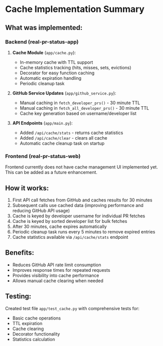 # Cache Implementation Summary

## What was implemented:

### Backend (real-pr-status-app)
1. **Cache Module** (`app/cache.py`):
   - In-memory cache with TTL support
   - Cache statistics tracking (hits, misses, sets, evictions)
   - Decorator for easy function caching
   - Automatic expiration handling
   - Periodic cleanup task

2. **GitHub Service Updates** (`app/github_service.py`):
   - Manual caching in `fetch_developer_prs()` - 30 minute TTL
   - Manual caching in `fetch_all_developer_prs()` - 30 minute TTL
   - Cache key generation based on username/developer list

3. **API Endpoints** (`app/main.py`):
   - Added `/api/cache/stats` - returns cache statistics
   - Added `/api/cache/clear` - clears all cache
   - Automatic cache cleanup task on startup

### Frontend (real-pr-status-web)
Frontend currently does not have cache management UI implemented yet. This can be added as a future enhancement.

## How it works:
1. First API call fetches from GitHub and caches results for 30 minutes
2. Subsequent calls use cached data (improving performance and reducing GitHub API usage)
3. Cache is keyed by developer username for individual PR fetches
4. Cache is keyed by sorted developer list for bulk fetches
5. After 30 minutes, cache expires automatically
6. Periodic cleanup task runs every 5 minutes to remove expired entries
7. Cache statistics available via `/api/cache/stats` endpoint

## Benefits:
- Reduces GitHub API rate limit consumption
- Improves response times for repeated requests
- Provides visibility into cache performance
- Allows manual cache clearing when needed

## Testing:
Created test file `app/test_cache.py` with comprehensive tests for:
- Basic cache operations
- TTL expiration
- Cache clearing
- Decorator functionality
- Statistics calculation